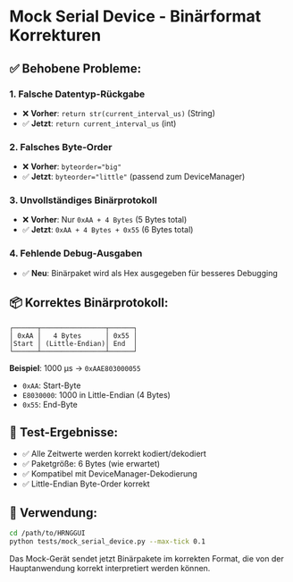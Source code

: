 # Mock Serial Device - Binärformat Korrekturen

## ✅ Behobene Probleme:

### 1. **Falsche Datentyp-Rückgabe**

- ❌ **Vorher**: `return str(current_interval_us)` (String)
- ✅ **Jetzt**: `return current_interval_us` (int)

### 2. **Falsches Byte-Order**

- ❌ **Vorher**: `byteorder="big"`
- ✅ **Jetzt**: `byteorder="little"` (passend zum DeviceManager)

### 3. **Unvollständiges Binärprotokoll**

- ❌ **Vorher**: Nur `0xAA + 4 Bytes` (5 Bytes total)
- ✅ **Jetzt**: `0xAA + 4 Bytes + 0x55` (6 Bytes total)

### 4. **Fehlende Debug-Ausgaben**

- ✅ **Neu**: Binärpaket wird als Hex ausgegeben für besseres Debugging

## 📦 Korrektes Binärprotokoll:

```
┌──────┬────────────────┬──────┐
│ 0xAA │   4 Bytes      │ 0x55 │
│Start │ (Little-Endian)│ End  │
└──────┴────────────────┴──────┘
```

**Beispiel**: 1000 µs → `0xAAE803000055`

- `0xAA`: Start-Byte
- `E8030000`: 1000 in Little-Endian (4 Bytes)
- `0x55`: End-Byte

## 🎯 Test-Ergebnisse:

- ✅ Alle Zeitwerte werden korrekt kodiert/dekodiert
- ✅ Paketgröße: 6 Bytes (wie erwartet)
- ✅ Kompatibel mit DeviceManager-Dekodierung
- ✅ Little-Endian Byte-Order korrekt

## 🔧 Verwendung:

```bash
cd /path/to/HRNGGUI
python tests/mock_serial_device.py --max-tick 0.1
```

Das Mock-Gerät sendet jetzt Binärpakete im korrekten Format, die von der Hauptanwendung korrekt interpretiert werden können.
